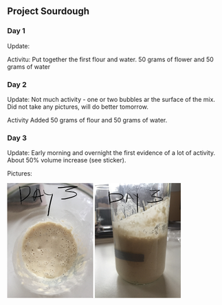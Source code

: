 ## Project Sourdough

### Day 1
Update:

Activitu:  Put together the first flour and water.  50 grams of flower and 50 grams of water
### Day 2
Update: Not much activity - one or two bubbles ar the surface of the mix.  Did not take any pictures, will do better tomorrow.

Activity Added 50 grams of flour and 50 grams of water.

### Day 3
Update: Early morning and overnight the first evidence of a lot of activity.  About 50% volume increase (see sticker).

Pictures:


<img src="images/day3_1.jpg" width="200" alt="Homemade">
<img src="images/day3_2.jpg" width="200" alt="Homemade">